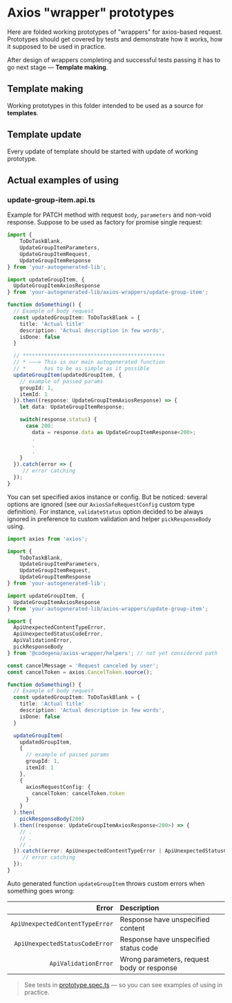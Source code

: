 # Axios "wrapper" prototypes

Here are folded working prototypes of "wrappers" for axios-based request. Prototypes should get covered by tests and demonstrate how it works, how it supposed to be used in practice.

After design of wrappers completing and successful tests passing it has to go next stage — **Template making**.

## Template making

Working prototypes in this folder intended to be used as a source for **templates**.

## Template update

Every update of template should be started with update of working prototype.

## Actual examples of using

### update-group-item.api.ts

Example for PATCH method with request `body`, `parameters` and non-void response. Suppose to be used as factory for promise single request:

```typescript
import {
    ToDoTaskBlank,
    UpdateGroupItemParameters,
    UpdateGroupItemRequest,
    UpdateGroupItemResponse
} from 'your-autogenerated-lib';

import updateGroupItem, {
  UpdateGroupItemAxiosResponse
} from 'your-autogenerated-lib/axios-wrappers/update-group-item';

function doSomething() {
  // Example of body request
  const updatedGroupItem: ToDoTaskBlank = {
    title: 'Actual title'
    description: 'Actual description in few words',
    isDone: false
  }

  // **********************************************
  // * ———> This is our main autogenerated function
  // *      has to be as simple as it possible 
  updateGroupItem(updatedGroupItem, {
    // example of passed params
    groupId: 1,
    itemId: 1
  }).then((response: UpdateGroupItemAxiosResponse) => {
    let data: UpdateGroupItemResponse;

    switch(response.status) {
      case 200:
        data = response.data as UpdateGroupItemResponse<200>;
        .
        .
        .
    }
  }).catch(error => {
     // error catching
  });
}

```

You can set specified axios instance or config. But be noticed: several options are ignored (see our `AxiosSafeRequestConfig` custom type definition). For instance, `validateStatus` option decided to be always ignored in preference to custom validation and helper `pickResponseBody` using.

```typescript
import axios from 'axios';

import {
    ToDoTaskBlank,
    UpdateGroupItemParameters,
    UpdateGroupItemRequest,
    UpdateGroupItemResponse
} from 'your-autogenerated-lib';

import updateGroupItem, {
  UpdateGroupItemAxiosResponse
} from 'your-autogenerated-lib/axios-wrappers/update-group-item';

import {
  ApiUnexpectedContentTypeError,
  ApiUnexpectedStatusCodeError,
  ApiValidationError,
  pickResponseBody
} from '@codegena/axios-wrapper/helpers'; // not yet considered path

const cancelMessage = 'Request canceled by user';
const cancelToken = axios.CancelToken.source();

function doSomething() {
  // Example of body request
  const updatedGroupItem: ToDoTaskBlank = {
    title: 'Actual title'
    description: 'Actual description in few words',
    isDone: false
  }

  updateGroupItem(
    updatedGroupItem,
    {
      // example of passed params
      groupId: 1,
      itemId: 1
    },
    {
      axiosRequestConfig: {
        cancelToken: cancelToken.token
      }
    }
  ).then(
    pickResponseBody(200)
  ).then((response: UpdateGroupItemAxiosResponse<200>) => {
    // .
    // .
    // .
  }).catch((error: ApiUnexpectedContentTypeError | ApiUnexpectedStatusCodeError | ApiValidationError) => {
     // error catching
  });
}

```

Auto generated function `updateGroupItem` throws custom errors when something goes wrong:

| Error | Description |
|-------------------------------:|:--------|
| `ApiUnexpectedContentTypeError` | Response have unspecified content |
| `ApiUnexpectedStatusCodeError` | Response have unspecified status code |
| `ApiValidationError` | Wrong parameters, request body or response |

> See tests in [prototype.spec.ts](./prototype.spec.ts) — so you can see examples of using in practice.
